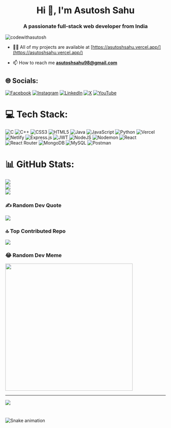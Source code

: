 <h1 align="center">Hi 👋, I'm Asutosh Sahu</h1>
<h3 align="center">A passionate full-stack web developer from India</h3>

<p align="left"> <img src="https://komarev.com/ghpvc/?username=codewithasutosh&label=Profile%20views&color=0e75b6&style=flat" alt="codewithasutosh" /> </p>

- 👨‍💻 All of my projects are available at [https://asutoshsahu.vercel.app/](https://asutoshsahu.vercel.app/)

- 📫 How to reach me **asutoshsahu98@gmail.com**
## 🌐 Socials:
[![Facebook](https://img.shields.io/badge/Facebook-%231877F2.svg?logo=Facebook&logoColor=white)](https://facebook.com/imasutoshsahu) [![Instagram](https://img.shields.io/badge/Instagram-%23E4405F.svg?logo=Instagram&logoColor=white)](https://instagram.com/imasutoshsahu) [![LinkedIn](https://img.shields.io/badge/LinkedIn-%230077B5.svg?logo=linkedin&logoColor=white)](https://linkedin.com/in/asutosh-sahu-2294a0155) [![X](https://img.shields.io/badge/X-black.svg?logo=X&logoColor=white)](https://x.com/imasutoshsahu) [![YouTube](https://img.shields.io/badge/YouTube-%23FF0000.svg?logo=YouTube&logoColor=white)](https://youtube.com/@asutoshsahu) 

# 💻 Tech Stack:
![C](https://img.shields.io/badge/c-%2300599C.svg?style=plastic&logo=c&logoColor=white) ![C++](https://img.shields.io/badge/c++-%2300599C.svg?style=plastic&logo=c%2B%2B&logoColor=white) ![CSS3](https://img.shields.io/badge/css3-%231572B6.svg?style=plastic&logo=css3&logoColor=white) ![HTML5](https://img.shields.io/badge/html5-%23E34F26.svg?style=plastic&logo=html5&logoColor=white) ![Java](https://img.shields.io/badge/java-%23ED8B00.svg?style=plastic&logo=openjdk&logoColor=white) ![JavaScript](https://img.shields.io/badge/javascript-%23323330.svg?style=plastic&logo=javascript&logoColor=%23F7DF1E) ![Python](https://img.shields.io/badge/python-3670A0?style=plastic&logo=python&logoColor=ffdd54) ![Vercel](https://img.shields.io/badge/vercel-%23000000.svg?style=plastic&logo=vercel&logoColor=white) ![Netlify](https://img.shields.io/badge/netlify-%23000000.svg?style=plastic&logo=netlify&logoColor=#00C7B7) ![Express.js](https://img.shields.io/badge/express.js-%23404d59.svg?style=plastic&logo=express&logoColor=%2361DAFB) ![JWT](https://img.shields.io/badge/JWT-black?style=plastic&logo=JSON%20web%20tokens) ![NodeJS](https://img.shields.io/badge/node.js-6DA55F?style=plastic&logo=node.js&logoColor=white) ![Nodemon](https://img.shields.io/badge/NODEMON-%23323330.svg?style=plastic&logo=nodemon&logoColor=%BBDEAD) ![React](https://img.shields.io/badge/react-%2320232a.svg?style=plastic&logo=react&logoColor=%2361DAFB) ![React Router](https://img.shields.io/badge/React_Router-CA4245?style=plastic&logo=react-router&logoColor=white) ![MongoDB](https://img.shields.io/badge/MongoDB-%234ea94b.svg?style=plastic&logo=mongodb&logoColor=white) ![MySQL](https://img.shields.io/badge/mysql-%2300000f.svg?style=plastic&logo=mysql&logoColor=white) ![Postman](https://img.shields.io/badge/Postman-FF6C37?style=plastic&logo=postman&logoColor=white)
# 📊 GitHub Stats:
![](https://github-readme-stats.vercel.app/api?username=codewithasutosh&theme=radical&hide_border=false&include_all_commits=true&count_private=true)<br/>
![](https://github-readme-streak-stats.herokuapp.com/?user=codewithasutosh&theme=radical&hide_border=false)<br/>
![](https://github-readme-stats.vercel.app/api/top-langs/?username=codewithasutosh&theme=radical&hide_border=false&include_all_commits=true&count_private=true&layout=compact)

### ✍️ Random Dev Quote
![](https://quotes-github-readme.vercel.app/api?type=horizontal&theme=radical)

### 🔝 Top Contributed Repo
![](https://github-contributor-stats.vercel.app/api?username=codewithasutosh&limit=5&theme=radical&combine_all_yearly_contributions=true)

### 😂 Random Dev Meme
<img src='https://randommeme-five.vercel.app/' style="height: 400px;"/>

---
[![](https://visitcount.itsvg.in/api?id=codewithasutosh&icon=5&color=4)](https://visitcount.itsvg.in)

###

<br clear="both">

<img src="https://raw.githubusercontent.com/CodeWithAsutosh/CodeWithAsutosh/output/snake.svg" alt="Snake animation" />

###
